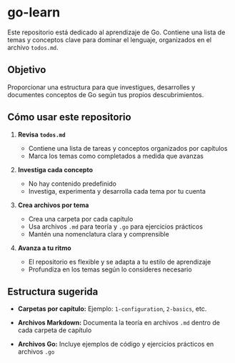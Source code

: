 # go-learn

Este repositorio está dedicado al aprendizaje de Go. Contiene una lista de temas y conceptos clave para dominar el lenguaje, organizados en el archivo `todos.md`.

## Objetivo

Proporcionar una estructura para que investigues, desarrolles y documentes conceptos de Go según tus propios descubrimientos.

## Cómo usar este repositorio

1. **Revisa `todos.md`**
   - Contiene una lista de tareas y conceptos organizados por capítulos
   - Marca los temas como completados a medida que avanzas

2. **Investiga cada concepto**
   - No hay contenido predefinido
   - Investiga, experimenta y desarrolla cada tema por tu cuenta

3. **Crea archivos por tema**
   - Crea una carpeta por cada capítulo
   - Usa archivos `.md` para teoría y `.go` para ejercicios prácticos
   - Mantén una nomenclatura clara y comprensible

4. **Avanza a tu ritmo**
   - El repositorio es flexible y se adapta a tu estilo de aprendizaje
   - Profundiza en los temas según lo consideres necesario

## Estructura sugerida

- **Carpetas por capítulo:** 
  Ejemplo: `1-configuration`, `2-basics`, etc.

- **Archivos Markdown:** 
  Documenta la teoría en archivos `.md` dentro de cada carpeta de capítulo

- **Archivos Go:** 
  Incluye ejemplos de código y ejercicios prácticos en archivos `.go`

